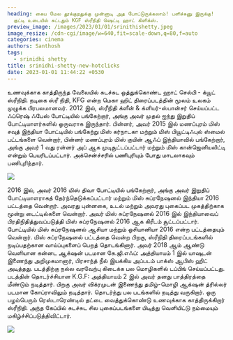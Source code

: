 ```yaml
---
heading: கைய மேல தூக்குறதுக்கு முன்னாடி அத போட்டுருக்கலாம்! பளிச்சுனு இருக்கு!
  குட்டி உடையில் சுட்டதும் KGF ஸ்ரீநிதி ஷெட்டி ஹாட் கிளிக்ஸ்.
preview_image: /images/2023/01/01/srinithishetty.jpeg
image_resize: /cdn-cgi/image/w=640,fit=scale-down,q=80,f=auto
categories: cinema
authors: Santhosh
tags:
  - srinidhi shetty
title: srinidhi-shetty-new-hotclicks
date: 2023-01-01 11:44:22 +0530
---
```

உணவுக்காக காத்திருந்த வேலையில் சுடச்சுட ஒத்துக்கொண்ட ஹாட் செல்பி - க்யூட் ஸ்ரீநிதி.
நடிகை ஸ்ரீ நிதி, KFG என்ற மெகா ஹிட் திரைப்படத்தின் மூலம் உலகம் முழுக்க பிரபலமானவர்.
2012 இல், ஸ்ரீநிதி க்ளீன் & க்ளியர்-ஸ்பான்சர் செய்யப்பட்ட ஃப்ரெஷ் ஃபேஸ் போட்டியில் பங்கேற்றார், அங்கு அவர் முதல் ஐந்து இறுதிப் போட்டியாளர்களில் ஒருவராக இருந்தார். பின்னர், அவர் 2015 இல் மணப்புரம் மிஸ் சவுத் இந்தியா போட்டியில் பங்கேற்று மிஸ் கர்நாடகா மற்றும் மிஸ் பியூட்டிஃபுல் ஸ்மைல் பட்டங்களை வென்றார், பின்னர் மணப்புரம் மிஸ் குயின் ஆஃப் இந்தியாவில் பங்கேற்றார், அங்கு அவர் 1 வது ரன்னர் அப் ஆக முடிசூட்டப்பட்டார் மற்றும் மிஸ் கான்ஜெனியலிட்டி என்றும் பெயரிடப்பட்டார்.  அக்சென்ச்சரில் பணிபுரியும் போது மாடலாகவும் பணிபுரிந்தார்.


![](/images/2023/01/01/srinidhi-shetty-new-hotclicks2.jpeg)

2016 இல், அவர் 2016 மிஸ் திவா போட்டியில் பங்கேற்றார், அங்கு அவர் இறுதிப் போட்டியாளராகத் தேர்ந்தெடுக்கப்பட்டார் மற்றும் மிஸ் சுப்ரநேஷனல் இந்தியா 2016 பட்டத்தை வென்றார். அவரது புன்னகை, உடல் மற்றும் அவரது புகைப்பட முகத்திற்காக மூன்று டைட்டில்களை வென்றார். அவர் மிஸ் சுப்ரநேஷனல் 2016 இல் இந்தியாவைப் பிரதிநிதித்துவப்படுத்தி  மிஸ் சுப்ரநேஷனல் 2016 ஆக கிரீடம் சூட்டப்பட்டார். போட்டியில் மிஸ் சுப்ரநேஷனல் ஆசியா மற்றும் ஓசியானியா 2016 என்ற பட்டத்தையும் வென்றார்.
மிஸ் சுப்ரநேஷனல் பட்டத்தை வென்ற பிறகு, ஸ்ரீநிதி திரைப்படங்களில் நடிப்பதற்கான வாய்ப்புகளைப் பெறத் தொடங்கினார்.‌ அவர் 2018 ஆம் ஆண்டு வெளியான கன்னட  ஆக்‌ஷன் படமான கே.ஜி.எஃப்: அத்தியாயம் 1 இல் யாஷுடன் இணைந்து அறிமுகமானார், பிரசாந்த் நீல் இயக்கிய அப்படம் பாக்ஸ் ஆபிஸ் ஹிட் அடித்தது. படத்திற்கு நல்ல வரவேற்பு கிடைக்க பல மொழிகளில் டப்பிங் செய்யப்பட்டது. படத்தின் தொடர்ச்சியான K.G.F: அத்தியாயம் 2 இல் அவர் தனது பாத்திரத்தை மீண்டும் நடித்தார். பிறகு அவர் விக்ரமுடன் இணைந்து தமிழ்-மொழி ஆக்‌ஷன் த்ரில்லர் படமான கோப்ராவிலும் நடித்தார். தொடர்ந்து பல படங்களில் நடித்து வருகிறார்.
ஒரு பழம்பெரும் ரெஸ்டாரெண்டில் தட்டை வைத்துக்கொண்டு உணவுக்காக காத்திருக்கிறார் ஸ்ரீநிதி. அந்த கேப்பில் சுடச்சுட சில புகைப்படங்களை பிடித்து வெளியிட்டு நம்மையும் மகிழ்ச்சிப்படுத்திவிட்டார்.

![](/images/2023/01/01/srinidhi-shetty-new-hotclicks.jpeg)